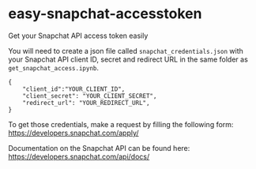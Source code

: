 # easy-snapchat-accesstoken
Get your Snapchat API access token easily

You will need to create a json file called `snapchat_credentials.json` with your Snapchat API client ID, secret and redirect URL in the same folder as `get_snapchat_access.ipynb`.

```
{
	"client_id":"YOUR_CLIENT_ID",
	"client_secret": "YOUR_CLIENT_SECRET",
	"redirect_url": "YOUR_REDIRECT_URL",
}
```
To get those credentials, make a request by filling the following form: https://developers.snapchat.com/apply/

Documentation on the Snapchat API can be found here: https://developers.snapchat.com/api/docs/
